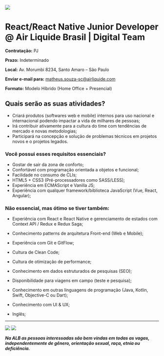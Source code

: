 ![](https://i.ibb.co/m8T361h/frontend-stack.jpg)

# React/React Native Junior Developer @ Air Liquide Brasil | Digital Team

**Contratação:** PJ

**Prazo:** Indeterminado

**Local:** Av. Morumbi 8234, Santo Amaro – São Paulo

**Enviar e-mail para:** matheus.souza-sc@airliquide.com

**Formato:** Modelo Híbrido (Home Office + Presencial)

## Quais serão as suas atividades?

- Criará produtos (softwares web e mobile) internos para uso nacional e internacional
  podendo impactar a vida de milhares de pessoas;
- Irá contribuir ativamente para a cultura do time com tendências de mercado e novas
  metodologias;
- Participará na concepção e solução de problemas técnicos em projetos novos e o projetos
  legados.

### **Você possui esses requisitos essenciais?**

- Gostar de sair da zona de conforto;
- Confortável com programação orientada a objetos e funcional;
- Facilidade no consumo de CLIs;
- HTML5 + CSS3 (Pré-processadores como SASS/LESS);
- Experiência em ECMAScript e Vanilla JS;
- Experiência com qualquer framework/biblioteca JavaScript (Vue, React, Angular);

### **Não essencial, mas ótimo se tiver também:**

- Experiência com React e React Native e gerenciamento de estados com Context API / Redux e Redux Saga;
- Conhecimento patterns de arquitetura Front-end (Web e Mobile);
- Experiência com Git e GitFlow;
- Cultura de Clean Code;
- Cultura de otimização de performance;
- Conhecimento em dados estruturados de pesquisas (SEO);
- Disponibilidade para viagens em campo (teste e pesquisa);

- Conhecimento em outras linguagens de programação (Java, Kotlin, Swift, Objective-C ou Dart);
- Conhecimento com UI & UX;
- Inglês;

---

![](https://i.ibb.co/X4GV83K/Whats-App-Image-2020-09-29-at-10-01-09.jpg)
![](https://i.ibb.co/jyyTGxY/Whats-App-Image-2020-09-29-at-10-01-08.jpg)

_**Na ALB as pessoas interessadas são bem vindas em todas as vagas, independentemente de gênero, orientação sexual, raça, etnia ou deficiência.**_

